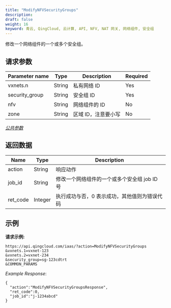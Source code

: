 ```yaml
---
title: "ModifyNFVSecurityGroups"
description: 
draft: false
weight: 16
keyword: 青云, QingCloud, 云计算, API, NFV, NAT 网关, 网络组件, 安全组
---
```




修改一个网络组件的一个或多个安全组。

## 请求参数

| Parameter name | Type | Description | Required |
| --- | --- | --- | --- |
| vxnets.n | String | 私有网络 ID | Yes |
| security_group | String | 安全组 ID | Yes |
| nfv | String | 网络组件的 ID | No |
| zone | String | 区域 ID，注意要小写 | No |

[_公共参数_](../../get_api/parameters/)

## 返回数据

| Name | Type | Description |
| --- | --- | --- |
| action | String | 响应动作 |
| job_id | String | 修改一个网络组件的一个或多个安全组 job ID 号 |
| ret_code | Integer | 执行成功与否，0 表示成功，其他值则为错误代码 |

## 示例

**请求示例:**

```
https://api.qingcloud.com/iaas/?action=ModifyNFVSecurityGroups
&vxnets.1=vxnet-123
&vxnets.2=vxnet-234
&security_group=sg-123cdtrt
&COMMON_PARAMS
```

_Example Response_:

```
{
  "action":"ModifyNFVSecurityGroupsResponse",
  "ret_code":0,
  "job_id":"j-1234abcd"
}
```

